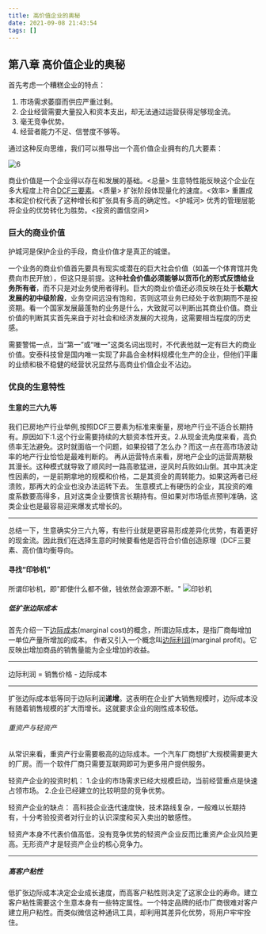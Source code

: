 ```yaml
---
title: 高价值企业的奥秘
date: 2021-09-08 21:43:54
tags: []
---
```


## 第八章 高价值企业的奥秘

首先考虑一个糟糕企业的特点：
1. 市场需求萎靡而供应严重过剩。
2. 企业经营需要大量投入和资本支出，却无法通过运营获得足够现金流。
3. 毫无竞争优势。
4. 经营者能力不足、信誉度不够等。

<!--More-->


通过这种反向思维，我们可以推导出一个高价值企业拥有的几大要素：

![6](https://cdn.jsdelivr.net/gh/LBZZYZ/PicX@master/Blog/6.35nho411mgw0.png)

商业价值是一个企业得以存在和发展的基础。<总量>
生意特性能反映这个企业在多大程度上符合[DCF三要素](https://www.jianshu.com/p/b55d51afa666)。<质量>
扩张阶段体现量化的速度。<效率>
重置成本和定价权代表了这种增长和扩张具有多高的确定性。<护城河>
优秀的管理层能将企业的优势转化为胜势。<投资的置信空间>

### 巨大的商业价值
护城河是保护企业的手段，商业价值才是真正的城堡。

一个业务的商业价值首先要具有现实或潜在的巨大社会价值（如盖一个体育馆并免费向市民开放），但这只是前提。这种**社会价值必须能够以货币化的形式反馈给业务所有者**，而不只是对业务使用者得利。巨大的商业价值还必须反映在处于**长期大发展的初中级阶段**，业务空间远没有饱和，否则这项业务已经处于收割期而不是投资期。看一个国家发展最蓬勃的业务是什么，大致就可以判断出其商业价值。商业价值的判断其实首先来自于对社会和经济发展的大视角，这需要相当程度的历史感。

需要警惕一点，当“第一”或“唯一”这类名词出现时，不代表他就一定有巨大的商业价值。安泰科技曾是国内唯一实现了非晶合金材料规模化生产的企业，但他们平庸的业绩和极不稳健的经营状况显然与高商业价值企业不沾边。

### 优良的生意特性
#### 生意的三六九等
我们已房地产行业举例,按照DCF三要素为标准来衡量，房地产行业不适合长期持有。原因如下:1.这个行业需要持续的大额资本性开支。2.从现金流角度来看，高负债率无法避免。这时就面临一个问题，如果投错了怎么办？而这一点在高市场波动率的地产行业恰恰是最难判断的。
再从运营特点来看，房地产企业的运营周期极其漫长。这种模式就导致了顺风时一路高歌猛进，逆风时兵败如山倒。其中其决定性因素的，一是前期拿地的规模和价格，二是其资金的周转能力。如果这两者已经溃败，那再大的企业也没办法运转下去。
生意模式上有硬伤的企业，其投资的难度系数要高得多，且对这类企业要慎言长期持有。但如果对市场低点预判准确，这类企业也是最容易迎来爆发式增长的。

---
总结一下，生意确实分三六九等，有些行业就是更容易形成差异化优势，有着更好的现金流。因此我们在选择生意的时候要看他是否符合价值创造原理（DCF三要素、高价值均衡导向。

#### 寻找“印钞机”
所谓印钞机，即"即使什么都不做，钱依然会源源不断。"
![印钞机](https://cdn.jsdelivr.net/gh/LBZZYZ/PicX@master/Blog/印钞机.5lp1p2qlflc0.png)

##### 低扩张边际成本
首先介绍一下[边际成本](https://wiki.mbalib.com/wiki/%E8%BE%B9%E9%99%85%E6%88%90%E6%9C%AC)(marginal cost)的概念，所谓边际成本，是指厂商每增加一单位产量所增加的成本。
作者又引入一个概念叫[边际利润](https://wiki.mbalib.com/wiki/%E8%BE%B9%E9%99%85%E5%88%A9%E6%B6%A6)(marginal profit)。它反映出增加商品的销售量能为企业增加的收益。

---

边际利润 = 销售价格 - 边际成本

---

扩张边际成本低等同于边际利润**递增**。这表明在企业扩大销售规模时，边际成本没有随着销售规模的扩大而增长。这就要求企业的刚性成本较低。

###### 重资产与轻资产
从常识来看，重资产行业需要极高的边际成本。一个汽车厂商想扩大规模需要更大的厂房。而一个软件厂商只需要互联网即可为更多用户提供服务。

轻资产企业的投资时机：
1.企业的市场需求已经大规模启动，当前经营重点是快速占领市场。
2.企业已经建立的比较明显的竞争优势。

轻资产企业的缺点：
高科技企业迭代速度快，技术路线复杂，一般难以长期持有，十分考验投资者对行业的认识深度和买入卖出的敏感性。

轻资产本身不代表价值高低，没有竞争优势的轻资产企业反而比重资产企业风险更高。无形资产才是轻资产企业的核心竞争力。

---

##### 高客户粘性
低扩张边际成本决定企业成长速度，而高客户粘性则决定了这家企业的寿命。建立客户粘性需要这个生意本身有一些特定属性。一个特定品牌的纸巾厂商很难对客户建立用户粘性。而类似微信这种通讯工具，却利用其差异化优势，将用户牢牢拴住。
